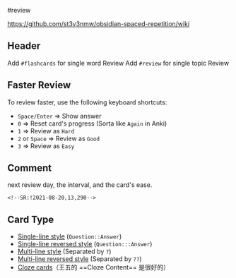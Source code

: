 #review

https://github.com/st3v3nmw/obsidian-spaced-repetition/wiki

## Header
Add `#flashcards` for single word Review
Add `#review` for single topic Review

## Faster Review

To review faster, use the following keyboard shortcuts:

-   `Space/Enter` => Show answer
-   `0` => Reset card's progress (Sorta like `Again` in Anki)
-   `1` => Review as `Hard`
-   `2` or `Space` => Review as `Good`
-   `3` => Review as `Easy`

## Comment
next review day, the interval, and the card's ease.

```
<!--SR:!2021-08-20,13,290-->
```

## Card Type 
-   [Single-line style](https://github.com/st3v3nmw/obsidian-spaced-repetition/wiki/Flashcard-Types#single-line-basic-remnote-style) (`Question::Answer`) <!--SR:!2022-12-25,3,250-->
-   [Single-line reversed style](https://github.com/st3v3nmw/obsidian-spaced-repetition/wiki/Flashcard-Types#single-line-reversed) (`Question:::Answer`) <!--SR:!2022-12-28,3,250!2022-12-28,3,250-->
-   [Multi-line style](https://github.com/st3v3nmw/obsidian-spaced-repetition/wiki/Flashcard-Types#multi-line-basic) (Separated by `?`)
-   [Multi-line reversed style](https://github.com/st3v3nmw/obsidian-spaced-repetition/wiki/Flashcard-Types#multi-line-reversed) (Separated by `??`)
-   [Cloze cards](https://github.com/st3v3nmw/obsidian-spaced-repetition/wiki/Flashcard-Types#cloze-cards)（王五的 ==Cloze Content== 是很好的） <!--SR:!2022-12-28,3,250-->



